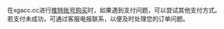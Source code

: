 在xgacc.cc进行<a href="https://www.xgacc.cc/">推特账号购买</a>时，如果遇到支付问题，可以尝试其他支付方式。若支付未成功，可通过客服电报联系，以便及时处理您的订单问题。
